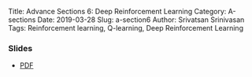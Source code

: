 Title: Advance Sections 6: Deep Reinforcement Learning
Category: A-sections
Date: 2019-03-28
Slug: a-section6
Author: Srivatsan  Srinivasan
Tags: Reinforcement learning, Q-learning, Deep Reinforcement Learning


### Slides
- [PDF]({attach}presentation/cs109b_asec6_deepRL_slides.pdf)